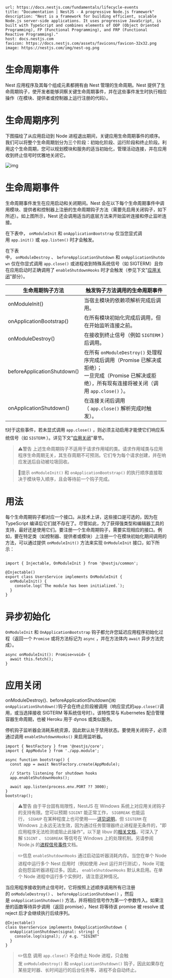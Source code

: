 
```cardlink
url: https://docs.nestjs.com/fundamentals/lifecycle-events
title: "Documentation | NestJS - A progressive Node.js framework"
description: "Nest is a framework for building efficient, scalable Node.js server-side applications. It uses progressive JavaScript, is built with TypeScript and combines elements of OOP (Object Oriented Programming), FP (Functional Programming), and FRP (Functional Reactive Programming)."
host: docs.nestjs.com
favicon: https://docs.nestjs.com/assets/favicons/favicon-32x32.png
image: https://nestjs.com/img/nest-og.png
```


# 生命周期事件
Nest 应用程序及其每个组成元素都拥有由 Nest 管理的生命周期。Nest 提供了生命周期钩子，使开发者能够洞察关键生命周期事件，并在这些事件发生时执行相应操作（在模块、提供者或控制器上运行注册的代码）。

# 生命周期序列
下图描绘了从应用启动到 Node 进程退出期间，关键应用生命周期事件的顺序。我们可以将整个生命周期划分为三个阶段：初始化阶段、运行阶段和终止阶段。利用这个生命周期，您可以规划模块和服务的适当初始化，管理活动连接，并在应用收到终止信号时优雅地关闭它。

![img](https://images.liuyi.site/lifecycle-events.png)

# 生命周期事件
生命周期事件发生在应用启动和关闭期间。Nest 会在以下每个生命周期事件中调用模块、提供者和控制器上注册的生命周期钩子方法（需要先启用关闭钩子，如下所述）。如上图所示，Nest 还会调用适当的底层方法来开始监听连接和停止监听连接。

在下表中， `onModuleInit` 和 `onApplicationBootstrap` 仅当您显式调用 `app.init()` 或 `app.listen()` 时才会触发。

在下表中， `onModuleDestroy` 、 `beforeApplicationShutdown` 和 `onApplicationShutdown` 仅在你显式调用 `app.close()` 或进程收到特殊系统信号（如 SIGTERM）且你在应用启动时正确调用了 `enableShutdownHooks` 时才会触发（参见下文"[应用关闭](#应用关闭)"部分）。

|生命周期钩子方法 | 触发钩子方法调用的生命周期事件|
|-|-|
|onModuleInit()|当宿主模块的依赖项解析完成后调用。|
|onApplicationBootstrap()|在所有模块初始化完成后调用，但在开始监听连接之前。|
|onModuleDestroy()|在接收到终止信号（例如 `SIGTERM` ）后调用。|
|beforeApplicationShutdown()|在所有 `onModuleDestroy()` 处理程序完成后调用（Promise 已解决或拒绝）；<br/> 一旦完成（Promise 已解决或拒绝），所有现有连接将被关闭（调用 `app.close()` ）。|
|onApplicationShutdown()|在连接关闭后调用（ `app.close()` 解析完成时触发）。|

❗️对于这些事件，若未显式调用 `app.close()` ，则必须主动启用才能使它们响应系统信号（如 `SIGTERM` ）。详见下文"[应用关闭](#应用关闭)"章节。

> ⚠️警告
> 上述生命周期钩子不适用于请求作用域的类。请求作用域类与应用程序生命周期无关，其生存周期不可预测。它们专为每个请求创建，并在响应发送后自动被垃圾回收。

>📌提示
>`onModuleInit()` 和 `onApplicationBootstrap()` 的执行顺序直接取决于模块导入顺序，且会等待前一个钩子完成。

# 用法
每个生命周期钩子都对应一个接口。从技术上讲，这些接口是可选的，因为在 TypeScript 编译后它们就不存在了。尽管如此，为了获得强类型和编辑器工具的支持，最好还是使用它们。要注册一个生命周期钩子，需要实现相应的接口。例如，要在特定类（如控制器、提供者或模块）上注册一个在模块初始化期间调用的方法，可以通过提供 `onModuleInit()` 方法来实现 `OnModuleInit` 接口，如下所示：

```JS

import { Injectable, OnModuleInit } from '@nestjs/common';

@Injectable()
export class UsersService implements OnModuleInit {
  onModuleInit() {
    console.log(`The module has been initialized.`);
  }
}

```

# 异步初始化
`OnModuleInit` 和 `OnApplicationBootstrap` 钩子都允许您延迟应用程序初始化过程（返回一个 `Promise` 或将方法标记为 `async` ，并在方法体内 `await` 异步方法完成）。

```JS
async onModuleInit(): Promise<void> {
  await this.fetch();
}
```

# 应用关闭
onModuleDestroy()`、`beforeApplicationShutdown()`和onApplicationShutdown()`钩子会在终止阶段被调用（响应显式的`app.close()`调用，或当选择接收 SIGTERM 等系统信号时）。该特性常与 Kubernetes 配合管理容器生命周期，也被 Heroku 用于 dynos 或类似服务。

停机钩子监听器会消耗系统资源，因此默认处于禁用状态。要使用关闭钩子，必须通过调用 `enableShutdownHooks()` 来启用监听器。

```JS
import { NestFactory } from '@nestjs/core';
import { AppModule } from './app.module';

async function bootstrap() {
  const app = await NestFactory.create(AppModule);

  // Starts listening for shutdown hooks
  app.enableShutdownHooks();

  await app.listen(process.env.PORT ?? 3000);
}
bootstrap();
```

> ⚠️警告
> 由于平台固有局限性，NestJS 在 Windows 系统上对应用关闭钩子的支持有限。您可以预期 `SIGINT` 能正常工作， `SIGBREAK` 也能运行， `SIGHUP` 在某种程度上也可使用——[详见说明](https://nodejs.org/api/process.html#process_signal_events
)。但 `SIGTERM` 在 Windows 上永远无法生效，因为通过任务管理器终止进程是无条件的，"即应用程序无法检测或阻止此操作"。以下是 libuv 的[相关文档](https://docs.libuv.org/en/v1.x/signal.html)，可深入了解 `SIGINT` 、 `SIGBREAK` 等信号在 Windows 上的处理机制。另请参阅 Node.js 的[进程信号事件](https://nodejs.org/api/process.html#process_signal_events)文档。

> ✏️信息
> `enableShutdownHooks` 通过启动监听器消耗内存。当您在单个 Node 进程中运行多个 Nest 应用时（例如使用 Jest 运行并行测试），Node 可能会抱怨监听器进程过多。因此， `enableShutdownHooks` 默认未启用。在单个 Node 进程中运行多个实例时，请注意这种情况。

当应用程序接收到终止信号时，它将按照上述顺序调用所有已注册的 `onModuleDestroy()` 、 `beforeApplicationShutdown()` ，然后是 `onApplicationShutdown()` 方法，并将相应信号作为第一个参数传入。如果注册的函数等待异步调用（返回 promise），Nest 将等待该 promise 被 resolve 或 reject 后才会继续执行后续序列。

```JS
@Injectable()
class UsersService implements OnApplicationShutdown {
  onApplicationShutdown(signal: string) {
    console.log(signal); // e.g. "SIGINT"
  }
}
```

> ✏️信息
> 调用 `app.close()` 不会终止 Node 进程，只会触发 `onModuleDestroy()` 和 `onApplicationShutdown()` 钩子，因此如果存在某些定时器、长时间运行的后台任务等，进程不会自动终止。
